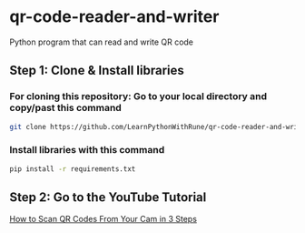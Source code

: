 # qr-code-reader-and-writer

Python program that can read and write QR code

## Step 1: Clone & Install libraries

### For cloning this repository: Go to your local directory and copy/past this command

```bash
git clone https://github.com/LearnPythonWithRune/qr-code-reader-and-writer.git
```

### Install libraries with this command

```bash
pip install -r requirements.txt
```

## Step 2: Go to the YouTube Tutorial

[How to Scan QR Codes From Your Cam in 3 Steps](https://www.youtube.com/watch?v=iAAKghEiUjY)
